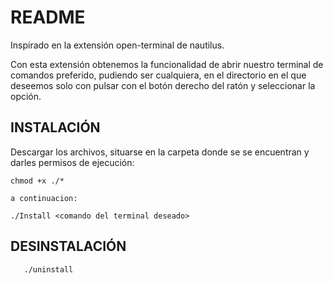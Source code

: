 # README

Inspirado en la extensión open-terminal de nautilus.

Con esta extensión obtenemos la funcionalidad de abrir nuestro terminal
de comandos preferido, pudiendo ser cualquiera, en el directorio en el que deseemos
solo con pulsar con el botón derecho del ratón y seleccionar la opción.

## INSTALACIÓN
Descargar los archivos, situarse en la carpeta donde se se encuentran
y darles permisos de ejecución:


   ` chmod +x ./* `

    a continuacion:

   ` ./Install <comando del terminal deseado> `

## DESINSTALACIÓN

```
   ./uninstall
```
